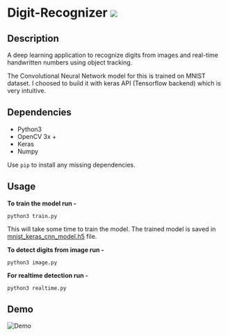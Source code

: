 # Digit-Recognizer [![](https://img.shields.io/github/license/mashape/apistatus.svg)](https://github.com/snaily16/Digit-Recognizer/blob/master/LICENSE)

## Description
A deep learning application to recognize digits from images and real-time handwritten numbers using object tracking.

The Convolutional Neural Network model for this is trained on MNIST dataset. I choosed to build it with keras API (Tensorflow backend) which is very intuitive.

## Dependencies
* Python3
* OpenCV 3x +
* Keras
* Numpy

Use ``` pip ``` to install any missing dependencies.

## Usage
**To train the model run -**

``` 
python3 train.py
```
This will take some time to train the model. The trained model is saved in [mnist_keras_cnn_model.h5](https://github.com/snaily16/Digit-Recognizer/blob/master/mnist_keras_cnn_model.h5) file.

**To detect digits from image run -**

```
python3 image.py
```

**For realtime detection run -**

```
python3 realtime.py
``` 

## Demo
![Demo](https://github.com/snaily16/Digit-Recognizer/blob/master/numbers.gif)
